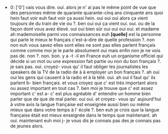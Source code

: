  * 0: ['0']
	vais vous dire.
	 oui.
	 alors je n' ai pas le même point de vue que des personnes même de quarante quarante-cinq ans cinquante ans quoi hein faut voir euh faut voir ça aussi hein.
	 oui oui oui alors ça vient toujours de du train de vie ou ?.
	 ben oui oui ça vient oui.
	 oui.
	 ou de la façon dont vous avez élevé.
	 oui oui bien sûr oui oui oui oui.
	 et madame ah mademoiselle parmi vos connaissances euh **[quelle]** est la personne qui parle le mieux le français c'est-à-dire de quelle profession ?.
	 non non euh vous savez elles sont elles ne sont pas elles parlent français comme comme moi je le parle absolument oui mais enfin non je ne vois pas de.
	 non ?.
	 non.
	 bon.
	 y a -t -il en France euh un organisme officiel qui décide si un mot ou une expression fait partie ou non du bon français ?.
	 je sais pas.
	 oui.
	 croyez- vous qu' il faut obliger les journalistes les speakers de la TV de la radio de à à employer un bon français ?.
	 ah oui oui les gens qui causent à la radio et à la télé.
	 oui.
	 ah oui il faut qu' ils parlent b- bien français.
	 et vous croyez que c' est très important alors ou assez important en tout cas ?.
	 ben moi je trouve que c' est assez important c' est a- c' est plus agréable d' entendre un homme bien parler que de que de mal parler.
	 oui oui.
	 et croyez- vous qu' aujourd'hui à votre avis la langue française est enseignée aussi bien ou même mieux que dans votre temps à l' école ?.
	 ben euh je crois que la langue française était est mieux enseignée dans le temps que maintenant.
	 ah oui.
	 maintenant euh moi j- je vous dis je connais pas des je connais pas de jeunes alors.
	
